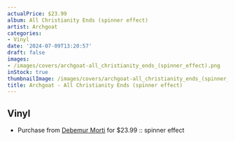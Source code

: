 ```yaml
---
actualPrice: $23.99
album: All Christianity Ends (spinner effect)
artist: Archgoat
categories:
- Vinyl
date: '2024-07-09T13:20:57'
draft: false
images:
- /images/covers/archgoat-all_christianity_ends_(spinner_effect).png
inStock: true
thumbnailImage: /images/covers/archgoat-all_christianity_ends_(spinner_effect)-thumb.png
title: Archgoat - All Christianity Ends (spinner effect)
---
```


## Vinyl
* Purchase from [Debemur Morti](https://debemurmorti.aisamerch.com/item/106725) for $23.99 :: spinner effect
